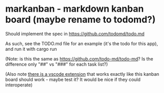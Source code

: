 # markanban - markdown kanban board (maybe rename to todomd?)

Should implement the spec in https://github.com/todomd/todo.md

As such, see the TODO.md file for an example (it's the todo for this app), and run it with cargo run

(Note: is this the same as https://github.com/todo-md/todo-md? Is the difference only "##" vs "###" for each task list?)

(Also note [there is a vscode extension](https://marketplace.visualstudio.com/items?itemName=coddx.coddx-alpha) that works exactly like this kanban
board should work - maybe test it? It would be nice if they could interoperate)
